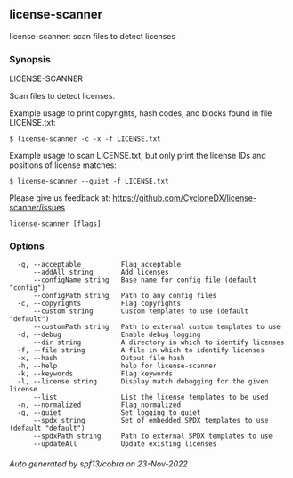 ## license-scanner

license-scanner: scan files to detect licenses

### Synopsis


LICENSE-SCANNER

Scan files to detect licenses.

Example usage to print copyrights, hash codes, and blocks found in file LICENSE.txt:

    $ license-scanner -c -x -f LICENSE.txt

Example usage to scan LICENSE.txt, but only print the license IDs and positions of license matches:

    $ license-scanner --quiet -f LICENSE.txt

Please give us feedback at: https://github.com/CycloneDX/license-scanner/issues
		

```
license-scanner [flags]
```

### Options

```
  -g, --acceptable          Flag acceptable
      --addAll string       Add licenses
      --configName string   Base name for config file (default "config")
      --configPath string   Path to any config files
  -c, --copyrights          Flag copyrights
      --custom string       Custom templates to use (default "default")
      --customPath string   Path to external custom templates to use
  -d, --debug               Enable debug logging
      --dir string          A directory in which to identify licenses
  -f, --file string         A file in which to identify licenses
  -x, --hash                Output file hash
  -h, --help                help for license-scanner
  -k, --keywords            Flag keywords
  -l, --license string      Display match debugging for the given license
      --list                List the license templates to be used
  -n, --normalized          Flag normalized
  -q, --quiet               Set logging to quiet
      --spdx string         Set of embedded SPDX templates to use (default "default")
      --spdxPath string     Path to external SPDX templates to use
      --updateAll           Update existing licenses
```

###### Auto generated by spf13/cobra on 23-Nov-2022
